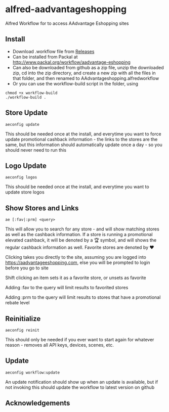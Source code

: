 # alfred-aadvantageshopping
Alfred  Workflow for to access AAdvantage Eshopping sites 
## Install

* Download .workflow file from [Releases](https://github.com/schwark/alfred-aadvantageshopping/releases)
* Can be installed from Packal at http://www.packal.org/workflow/aadvantage-eshopping
* Can also be downloaded from github as a zip file, unzip the downloaded zip, cd into the zip directory, and create a new zip with all the files in that folder, and then renamed to AAdvantageshopping.alfredworkflow
* Or you can use the workflow-build script in the folder, using
```
chmod +x workflow-build
./workflow-build . 
```

## Store Update

```
aeconfig update
```
This should be needed once at the install, and everytime you want to force update promotional cashback information - the links to the stores are the same, but this information should automatically update once a day - so you should never need to run this

## Logo Update

```
aeconfig logos
```
This should be needed once at the install, and everytime you want to update store logos

## Show Stores and Links

```
ae [:fav|:prm] <query>
```
This will allow you to search for any store - and will show matching stores as well as the cashback information. If a store is running a promotional elevated cashback, it will be denoted by a 🏆 symbol, and will shows the regular cashback information as well. Favorite stores are denoted by ❤️

Clicking takes you directly to the site, assuming you are logged into https://aadvantageeshopping.com, else you will be prompted to login before you go to site

Shift clicking an item sets it as a favorite store, or unsets as favorite

Adding :fav to the query will limit results to favorited stores

Adding :prm to the query will limit results to stores that have a promotional rebate level


## Reinitialize

```
aeconfig reinit
```
This should only be needed if you ever want to start again for whatever reason - removes all API keys, devices, scenes, etc.

## Update

```
aeconfig workflow:update
```
An update notification should show up when an update is available, but if not invoking this should update the workflow to latest version on github

## Acknowledgements
